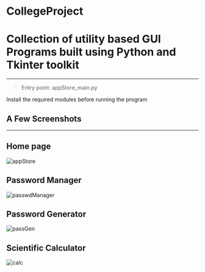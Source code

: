 # CollegeProject
# Collection of utility based GUI Programs built using Python and Tkinter toolkit
---
> Entry point: appStore_main.py

Install the required modules before running the program

## A Few Screenshots

---

## Home page
![appStore](https://user-images.githubusercontent.com/89238556/209174979-f1100b76-8079-4da5-8b4b-ce38b9131f20.png)

## Password Manager
![passwdManager](https://user-images.githubusercontent.com/89238556/209174991-12e6c792-9f1f-4389-ad7d-0de79d73d474.png)

## Password Generator
![passGen](https://user-images.githubusercontent.com/89238556/209175000-e65d775c-67ac-41fb-9d9e-8e2d7d01d76e.png)


## Scientific Calculator
![calc](https://user-images.githubusercontent.com/89238556/209175606-ef94802e-e25a-4293-800b-b68ce90740b5.png)
